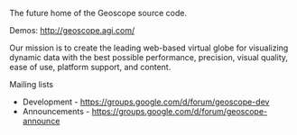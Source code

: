 The future home of the Geoscope source code.

Demos: http://geoscope.agi.com/

Our mission is to create the leading web-based virtual globe for visualizing dynamic data with the best possible performance, precision, visual quality, ease of use, platform support, and content.

Mailing lists
* Development - https://groups.google.com/d/forum/geoscope-dev
* Announcements - https://groups.google.com/d/forum/geoscope-announce
